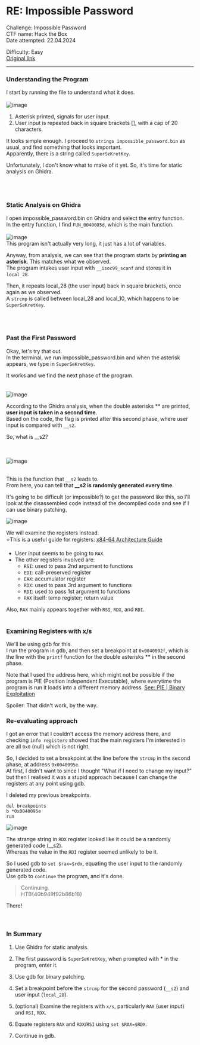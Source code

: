 # RE: Impossible Password
Challenge: Impossible Password  
CTF name: Hack the Box  
Date attempted: 22.04.2024   

Difficulty: Easy  
[Original link](https://app.hackthebox.com/challenges/Impossible%2520Password)

<hr>

### Understanding the Program
I start by running the file to understand what it does.
<br><br>
![image](https://github.com/lre72/writeups/assets/136733873/5ee3ff3b-65d4-4b83-8622-e184043994ce)  

1. Asterisk printed, signals for user input.
2. User input is repeated back in square brackets [], with a cap of 20 characters.

It looks simple enough. I proceed to `strings impossible_password.bin` as usual, and find something that looks important.  
Apparently, there is a string called `SuperSeKretKey`.  

Unfortunately, I don't know what to make of it yet. So, it's time for static analysis on Ghidra.

<br><br>

### Static Analysis on Ghidra
I open impossible_password.bin on Ghidra and select the entry function.  
In the entry function, I find `FUN_0040085d`, which is the main function.
<br><br>
![image](https://github.com/lre72/writeups/assets/136733873/c7b23c38-a04f-490a-a77f-de937f038b2b)  
This program isn't actually very long, it just has a lot of variables.  

Anyway, from analysis, we can see that the program starts by **printing an asterisk**. This matches what we observed.  
The program intakes user input with `__isoc99_scanf` and stores it in `local_28`.  

Then, it repeats local_28 (the user input) back in square brackets, once again as we observed.  
A `strcmp` is called between local_28 and local_10, which happens to be `SuperSeKretKey`.  

<br><br>

### Past the First Password
Okay, let's try that out.  
In the terminal, we run impossible_password.bin and when the asterisk appears, we type in `SuperSeKretKey`.  

It works and we find the next phase of the program.  
<br><br>
![image](https://github.com/lre72/writeups/assets/136733873/bde932a0-7582-4704-8b61-74d2ead45f0d)  

According to the Ghidra analysis, when the double asterisks ** are printed, **user input is taken in a second time**.  
Based on the code, the flag is printed after this second phase, where user input is compared with `__s2`.

So, what is __s2?  

<br><br>
![image](https://github.com/lre72/writeups/assets/136733873/460c45ee-4ceb-4e84-a82b-271e8c54aa05)
<br><br>

This is the function that `__s2` leads to.  
From here, you can tell that **__s2 is randomly generated every time**.  

It's going to be difficult (or impossible?) to get the password like this, so I'll look at the disassembled code instead of the
decompiled code and see if I can use binary patching.   

![image](https://github.com/lre72/writeups/assets/136733873/05330150-5ed7-46ba-a055-058bf2a193b4)  

We will examine the registers instead.  
⭐This is a useful guide for registers: [x84-64 Architecture Guide](http://6.s081.scripts.mit.edu/sp18/x86-64-architecture-guide.html)
* User input seems to be going to `RAX`.
* The other registers involved are:
    * `RSI`: used to pass 2nd argument to functions
    * `EDI`: call-preserved register
    * `EAX`: accumulator register
    * `RDX`: used to pass 3rd argument to functions
    * `RDI`: used to pass 1st argument to functions
    * `RAX` itself: temp register; return value

Also, `RAX` mainly appears together with `RSI`, `RDX`, and `RDI`.
<br><br>

### Examining Registers with x/s
We'll be using gdb for this.  
I run the program in gdb, and then set a breakpoint at `0x0040092f`, which is the line with the `printf` function for the double asterisks ** in the second phase.  

Note that I used the address here, which might not be possible if the program is PIE (Position Independent Executable), where everytime the program is run it loads
into a different memory address. [See: PIE | Binary Exploitation](https://ir0nstone.gitbook.io/notes/types/stack/pie)  

Spoiler: That didn't work, by the way.  

### Re-evaluating approach
I got an error that I couldn't access the memory address there, and checking `info registers` showed that the main registers I'm interested in are all `0x0` (null)
which is not right.  

So, I decided to set a breakpoint at the line before the `strcmp` in the second phase, at address `0x0040095e`.  
At first, I didn't want to since I thought "What if I need to change my input?" but then I realised it was a stupid approach because I can change the registers
at any point using gdb.  

I deleted my previous breakpoints.  
```gdb
del breakpoints
b *0x0040095e
run
```

![image](https://github.com/lre72/writeups/assets/136733873/98b75fd2-09ba-47ca-9cc8-cc233a6ffa22)  

The strange string in `RDX` register looked like it could be a randomly generated code (__s2).  
Whereas the value in the `RDI` register seemed unlikely to be it.  

So I used gdb to `set $rax=$rdx`, equating the user input to the randomly generated code.  
Use gdb to `continue` the program, and it's done.  

> Continuing.  
> HTB{40b949f92b86b18}

There!  
<br><br>

### In Summary
1. Use Ghidra for static analysis.  
2. The first password is `SuperSeKretKey`, when prompted with * in the program, enter it.
3. Use gdb for binary patching.
4. Set a breakpoint before the `strcmp` for the second password (`__s2`) and user input (`local_28`).
5. (optional) Examine the registers with `x/s`, particularly `RAX` (user input) and `RSI`, `RDX`.

6. Equate registers `RAX` and `RDX`/`RSI` using `set $RAX=$RDX`.
7. Continue in gdb.
